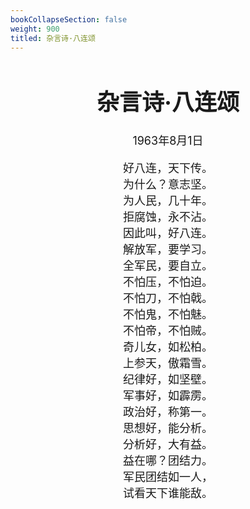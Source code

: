 ```yaml
---
bookCollapseSection: false
weight: 900
titled: 杂言诗·八连颂
---
```


<div align="center">

<font size="4">

# 杂言诗·八连颂
1963年8月1日

好八连，天下传。  
为什么？意志坚。  
为人民，几十年。  
拒腐蚀，永不沾。  
因此叫，好八连。  
解放军，要学习。  
全军民，要自立。  
不怕压，不怕迫。  
不怕刀，不怕戟。  
不怕鬼，不怕魅。  
不怕帝，不怕贼。  
奇儿女，如松柏。  
上参天，傲霜雪。  
纪律好，如坚壁。  
军事好，如霹雳。  
政治好，称第一。  
思想好，能分析。  
分析好，大有益。  
益在哪？团结力。  
军民团结如一人，  
试看天下谁能敌。

</font>

</div>
